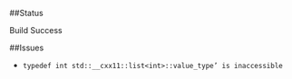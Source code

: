 ##Status

Build Success 

##Issues

- `typedef int std::__cxx11::list<int>::value_type’ is inaccessible`

